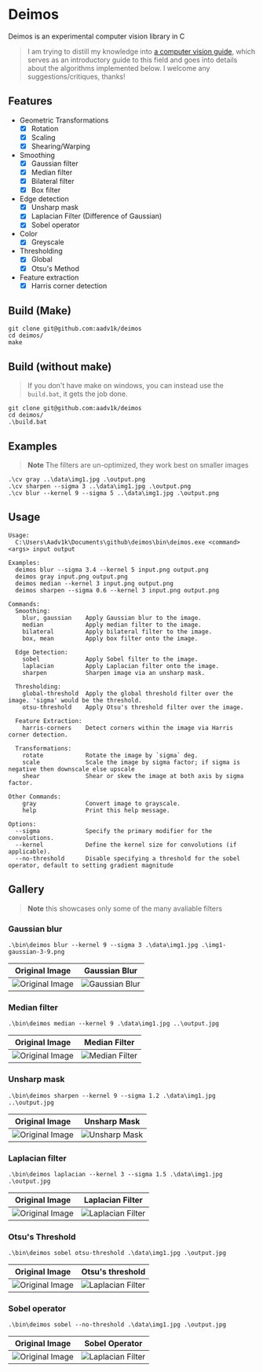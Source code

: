 # Deimos

Deimos is an experimental computer vision library in C

> I am trying to distill my knowledge into [a computer vision guide](https://aadv1k.gitbook.io/cv-guide), which serves as an introductory guide to this field and goes into details about the algorithms implemented below. I welcome any suggestions/critiques, thanks!

## Features

- Geometric Transformations
  - [X] Rotation
  - [X] Scaling
  - [X] Shearing/Warping
- Smoothing
  - [X] Gaussian filter
  - [X] Median filter
  - [X] Bilateral filter
  - [X] Box filter
- Edge detection
  - [X] Unsharp mask
  - [X] Laplacian Filter (Difference of Gaussian)
  - [X] Sobel operator
- Color
  - [X] Greyscale
- Thresholding
  - [X] Global
  - [X] Otsu's Method
- Feature extraction
  - [X]  Harris corner detection

## Build (Make)

```
git clone git@github.com:aadv1k/deimos
cd deimos/
make
```

## Build (without make)

> If you don't have make on windows, you can instead use the `build.bat`, it gets the job done.

```console
git clone git@github.com:aadv1k/deimos
cd deimos/
.\build.bat
```

## Examples

> **Note**
> The filters are un-optimized, they work best on smaller images

```console
.\cv gray ..\data\img1.jpg .\output.png
.\cv sharpen --sigma 3 ..\data\img1.jpg .\output.png
.\cv blur --kernel 9 --sigma 5 ..\data\img1.jpg .\output.png
```

## Usage

```console
Usage:
  C:\Users\Aadv1k\Documents\github\deimos\bin\deimos.exe <command> <args> input output

Examples:
  deimos blur --sigma 3.4 --kernel 5 input.png output.png
  deimos gray input.png output.png
  deimos median --kernel 3 input.png output.png
  deimos sharpen --sigma 0.6 --kernel 3 input.png output.png

Commands:
  Smoothing:
    blur, gaussian    Apply Gaussian blur to the image.
    median            Apply median filter to the image.
    bilateral         Apply bilateral filter to the image.
    box, mean         Apply box filter onto the image.

  Edge Detection:
    sobel             Apply Sobel filter to the image.
    laplacian         Apply Laplacian filter onto the image.
    sharpen           Sharpen image via an unsharp mask.

  Thresholding:
    global-threshold  Apply the global threshold filter over the image. 'sigma' would be the threshold.
    otsu-threshold    Apply Otsu's threshold filter over the image.

  Feature Extraction:
    harris-corners    Detect corners within the image via Harris corner detection.

  Transformations:
    rotate            Rotate the image by `sigma` deg.
    scale             Scale the image by sigma factor; if sigma is negative then downscale else upscale
    shear             Shear or skew the image at both axis by sigma factor.

Other Commands:
    gray              Convert image to grayscale.
    help              Print this help message.

Options:
  --sigma             Specify the primary modifier for the convolutions.
  --kernel            Define the kernel size for convolutions (if applicable).
  --no-threshold      Disable specifying a threshold for the sobel operator, default to setting gradient magnitude 
```

## Gallery

> **Note**
> this showcases only some of the many avaliable filters

### Gaussian blur

```console
.\bin\deimos blur --kernel 9 --sigma 3 .\data\img1.jpg .\img1-gaussian-3-9.png
```

| Original Image | Gaussian Blur |
| --- | --- |
| ![Original Image](./docs/.gitbook/assets/img1.jpg) | ![Gaussian Blur](./docs/.gitbook/assets/gaussian-3-9.jpg) |

### Median filter

```console
.\bin\deimos median --kernel 9 .\data\img1.jpg ..\output.jpg
```

| Original Image | Median Filter |
| --- | --- |
| ![Original Image](./docs/.gitbook/assets/img1.jpg) | ![Median Filter](./docs/.gitbook/assets/median-9.jpg) |

### Unsharp mask

```console
.\bin\deimos sharpen --kernel 9 --sigma 1.2 .\data\img1.jpg ..\output.jpg
```


| Original Image | Unsharp Mask |
| --- | --- |
| ![Original Image](./docs/.gitbook/assets/img1.jpg) | ![Unsharp Mask](./docs/.gitbook/assets/sharpen-1-9.jpg) |

### Laplacian filter

```console
.\bin\deimos laplacian --kernel 3 --sigma 1.5 .\data\img1.jpg .\output.jpg
```

| Original Image | Laplacian Filter |
| --- | --- |
| ![Original Image](./docs/.gitbook/assets/img1.jpg) | ![Laplacian Filter](./docs/.gitbook/assets/laplacian-1-3.jpg) |

</div>


### Otsu's Threshold

```console
.\bin\deimos sobel otsu-threshold .\data\img1.jpg .\output.jpg
```

| Original Image | Otsu's threshold |
| --- | --- |
| ![Original Image](./docs/.gitbook/assets/img1.jpg) | ![Laplacian Filter](./docs/.gitbook/assets/otsu-threshold.jpg) |

</div>

### Sobel operator

```console
.\bin\deimos sobel --no-threshold .\data\img1.jpg .\output.jpg
```

| Original Image | Sobel Operator |
| --- | --- |
| ![Original Image](./docs/.gitbook/assets/img1.jpg) | ![Laplacian Filter](./docs/.gitbook/assets/sobel.jpg) |

</div>
